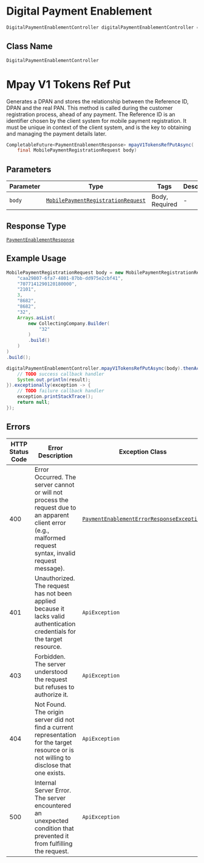 # Digital Payment Enablement

```java
DigitalPaymentEnablementController digitalPaymentEnablementController = client.getDigitalPaymentEnablementController();
```

## Class Name

`DigitalPaymentEnablementController`


# Mpay V1 Tokens Ref Put

Generates a DPAN and stores the relationship between the Reference ID, DPAN and the real PAN. This method is called during the customer registration process, ahead of any payment. The Reference ID is an identifier chosen by the client system for mobile payment registration. It must be unique in context of the client system, and is the key to obtaining and managing the payment details later.

```java
CompletableFuture<PaymentEnablementResponse> mpayV1TokensRefPutAsync(
    final MobilePaymentRegistrationRequest body)
```

## Parameters

| Parameter | Type | Tags | Description |
|  --- | --- | --- | --- |
| `body` | [`MobilePaymentRegistrationRequest`](../../doc/models/mobile-payment-registration-request.md) | Body, Required | - |

## Response Type

[`PaymentEnablementResponse`](../../doc/models/payment-enablement-response.md)

## Example Usage

```java
MobilePaymentRegistrationRequest body = new MobilePaymentRegistrationRequest.Builder(
    "caa29807-6fa7-4801-87bb-dd975e2cbf41",
    "7077141290120180000",
    "2101",
    3,
    "8682",
    "8682",
    "32",
    Arrays.asList(
        new CollectingCompany.Builder(
            "32"
        )
        .build()
    )
)
.build();

digitalPaymentEnablementController.mpayV1TokensRefPutAsync(body).thenAccept(result -> {
    // TODO success callback handler
    System.out.println(result);
}).exceptionally(exception -> {
    // TODO failure callback handler
    exception.printStackTrace();
    return null;
});
```

## Errors

| HTTP Status Code | Error Description | Exception Class |
|  --- | --- | --- |
| 400 | Error Occurred. The server cannot or will not process the request due to an apparent client error (e.g., malformed request syntax, invalid request message). | [`PaymentEnablementErrorResponseException`](../../doc/models/payment-enablement-error-response-exception.md) |
| 401 | Unauthorized. The request has not been applied because it lacks valid authentication credentials for the target resource. | `ApiException` |
| 403 | Forbidden. The server understood the request but refuses to authorize it. | `ApiException` |
| 404 | Not Found. The origin server did not find a current representation for the target resource or is not willing to disclose that one exists. | `ApiException` |
| 500 | Internal Server Error. The server encountered an unexpected condition that prevented it from fulfilling the request. | `ApiException` |

